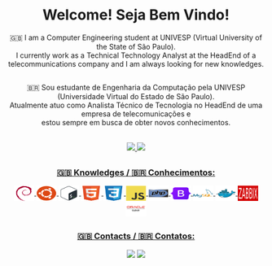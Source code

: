 <h1 align="center">Welcome! Seja Bem Vindo!</h1>

<p align="center">🇬🇧 I am a Computer Engineering student at UNIVESP (Virtual University of the State of São Paulo).<br>
I currently work as a Technical Technology Analyst at the HeadEnd of a telecommunications company and I am always looking for new knowledges.</p>

##

<p align="center">🇧🇷 Sou estudante de Engenharia da Computação pela UNIVESP (Universidade Virtual do Estado de São Paulo).<br>
Atualmente atuo como Analista Técnico de Tecnologia no HeadEnd de uma empresa de telecomunicações e <br>estou sempre em busca de obter novos conhecimentos.</p><br>

<!-- Commit and Used Languages -->

<div align="center">
  <a href="https://github.com/kevindexter22">
  <img height="130em" src="https://github-readme-stats.vercel.app/api?username=kevindexter22&show_icons=true&theme=dark&include_all_commits=true&count_private=true"/>
  <img height="130em" src="https://github-readme-stats.vercel.app/api/top-langs/?username=kevindexter22&layout=compact&langs_count=10&theme=dark"/>
</div>
  
  ## 
  
  <h3 align="center">🇬🇧 Knowledges / 🇧🇷 Conhecimentos:</h3>  
  
  <!-- Technologies and Languages that I Work -->

<div style="display: inline_block" align="center">

  <!-- OS -->
  
  <img align="center" alt="Kevin-Debian" height="30" width="40" src="https://raw.githubusercontent.com/devicons/devicon/master/icons/debian/debian-original.svg">
  <img align="center" alt="Kevin-Ubuntu" height="30" width="40" src="https://raw.githubusercontent.com/devicons/devicon/master/icons/ubuntu/ubuntu-plain.svg">

  <!-- Languages -->
  
  <img align="center" alt="Kevin-Bash" height="30" width="40" src="https://raw.githubusercontent.com/devicons/devicon/master/icons/bash/bash-original.svg">
   <!-- <img align="center" alt="Kevin-Python" height="30" width="40" src="https://raw.githubusercontent.com/devicons/devicon/master/icons/python/python-original.svg"> -->
   <!-- <img align="center" alt="Kevin-Go" height="30" width="40" src="https://raw.githubusercontent.com/devicons/devicon/master/icons/go/go-original-wordmark.svg"> -->
   <!-- <img align="center" alt="Kevin-TS" height="30" width="40" src="https://raw.githubusercontent.com/devicons/devicon/master/icons/typescript/typescript-original.svg"> -->
   <img align="center" alt="Kevin-HTML" height="30" width="40" src="https://raw.githubusercontent.com/devicons/devicon/master/icons/html5/html5-original.svg">
   <img align="center" alt="Kevin-CSS" height="30" width="40" src="https://raw.githubusercontent.com/devicons/devicon/master/icons/css3/css3-original.svg">
   <img align="center" alt="Kevin-JS" height="30" width="40" src="https://raw.githubusercontent.com/devicons/devicon/master/icons/javascript/javascript-original.svg">
   <img align="center" alt="Kevin-PHP" height="30" width="40" src="https://raw.githubusercontent.com/devicons/devicon/master/icons/php/php-original.svg">
   <!-- <img align="center" alt="Kevin-YAML" height="30" width="40" src="https://github.com/kevindexter22/icons/blob/main/yaml-original.svg"> -->
   
  <!-- Frameworks -->
  
  <img align="center" alt="Kevin-Bootstrap" height="30" width="40" src="https://raw.githubusercontent.com/devicons/devicon/master/icons/bootstrap/bootstrap-original.svg">
  
  <!-- Databases -->
  
  <img align="center" alt="Kevin-MySQL" height="30" width="40" src="https://raw.githubusercontent.com/devicons/devicon/master/icons/mysql/mysql-original-wordmark.svg">
  
  <!-- Containerization -->
  
  <img align="center" alt="Kevin-Docker" height="30" width="40" src="https://raw.githubusercontent.com/devicons/devicon/master/icons/docker/docker-original.svg">
  <!-- <img align="center" alt="Kevin-Kubernetes" height="30" width="40" src="https://raw.githubusercontent.com/devicons/devicon/master/icons/kubernetes/kubernetes-plain.svg"> -->
  <!-- <img align="center" alt="Kevin-Istio" height="30" width="40" src="https://github.com/kevindexter22/icons/blob/main/istio-original.svg"> -->
  <!-- <img align="center" alt="Kevin-Nomad" height="30" width="40" src="https://github.com/kevindexter22/icons/blob/main/nomad-original.svg"> -->
  <!-- <img align="center" alt="Kevin-Podman" height="30" width="40" src="https://raw.githubusercontent.com/devicons/devicon/master/icons/podman/podman-original.svg"> -->
  
   <!-- Monitoring -->
  
  <img align="center" alt="Kevin-Zabbix" height="30" width="40" src="https://github.com/kevindexter22/icons/blob/main/zabbix-original.svg">
   <!-- <img align="center" alt="Kevin-Grafana" height="30" width="40" src="https://raw.githubusercontent.com/devicons/devicon/master/icons/grafana/grafana-original.svg"> -->
   <!-- <img align="center" alt="Kevin-Prometheus" height="30" width="40" src="https://raw.githubusercontent.com/devicons/devicon/master/icons/prometheus/prometheus-original.svg"> -->
   
   <!-- Cloud Computing -->
  
  <img align="center" alt="Kevin-OCI" height="30" width="40" src="https://github.com/kevindexter22/icons/blob/main/oci-original.svg">
  <!-- <img align="center" alt="Kevin-AWS" height="30" width="40" src="https://github.com/kevindexter22/icons/blob/main/aws-original.svg"> -->
  <!-- <img align="center" alt="Kevin-Azure" height="30" width="40" src="https://raw.githubusercontent.com/devicons/devicon/master/icons/azure/azure-original.svg"> -->
  
  <!-- Infra as Code -->
  
  <!-- <img align="center" alt="Kevin-Terraform" height="30" width="40" src="https://raw.githubusercontent.com/devicons/devicon/master/icons/terraform/terraform-original.svg"> -->
  <!-- <img align="center" alt="Kevin-Ansible" height="30" width="40" src="https://raw.githubusercontent.com/devicons/devicon/master/icons/ansible/ansible-original.svg"> -->
  <!-- <img align="center" alt="Kevin-Packer" height="30" width="40" src="https://raw.githubusercontent.com/devicons/devicon/master/icons/packer/packer-original.svg"> -->
  <!-- <img align="center" alt="Kevin-Vault" height="30" width="40" src="https://github.com/kevindexter22/icons/blob/main/vault-original.svg"> -->
     
</div>

##

<h3 align="center">🇬🇧 Contacts / 🇧🇷 Contatos:</h3>

<div align="center">

<!-- Linkedin --> <a href="https://www.linkedin.com/in/kevin-oliveira-95b77413a/" target="_blank" rel="noopener noreferrer"><img src="https://img.shields.io/badge/-LinkedIn-%230077B5?style=for-the-badge&logo=linkedin&logoColor=white" target="_blank" rel="noopener noreferrer"></a>  <!-- Gmail --> <a href="mailto:contatokevinoliveira7@gmail.com" target="_blank" rel="noopener noreferrer"><img src="https://img.shields.io/badge/Gmail-D14836?style=for-the-badge&logo=gmail&logoColor=white" target="_blank" rel="noopener noreferrer"></a>   <!-- Discord --> <!-- <a href="https://discord.gg/hDbUd9Zdtk" target="_blank" rel="noopener noreferrer"><img src="https://img.shields.io/badge/Discord-7289DA?style=for-the-badge&logo=discord&logoColor=white" target="_blank" rel="noopener noreferrer"></a>  -->  

</div>

<!--
**kevindexter22/kevindexter22** is a ✨ _special_ ✨ repository because its `README.md` (this file) appears on your GitHub profile.

Here are some ideas to get you started:

- 🔭 I’m currently working on ...
- 🌱 I’m currently learning ...
- 👯 I’m looking to collaborate on ...
- 🤔 I’m looking for help with ...
- 💬 Ask me about ...
- 📫 How to reach me: ...
- 😄 Pronouns: ...
- ⚡ Fun fact: ...
-->
